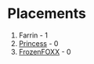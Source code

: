 # Placements

1. Farrin - 1
2. [Princess](https://github.com/sweetgrrl1222) - 0
3. [FrozenFOXX](https://github.com/frozenfoxx) - 0
